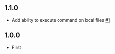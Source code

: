 ## 1.1.0

- Add ability to execute command on local files [#1](https://github.com/mapbox/vt2geojson/issues/1)

## 1.0.0

- First